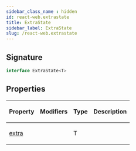 ```yaml
---
sidebar_class_name : hidden
id: react-web.extrastate
title: ExtraState
sidebar_label: ExtraState
slug: /react-web.extrastate
---
```






## Signature

```typescript
interface ExtraState<T> 
```

## Properties

<table><thead><tr><th>

Property


</th><th>

Modifiers


</th><th>

Type


</th><th>

Description


</th></tr></thead>
<tbody><tr><td>

[extra](./react-web.extrastate.extra)


</td><td>


</td><td>

T


</td><td>


</td></tr>
</tbody></table>

